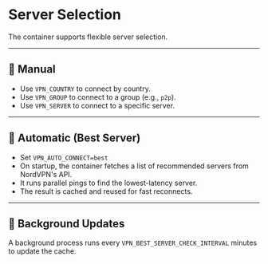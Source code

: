 # Server Selection

The container supports flexible server selection.

---
## 🔹 Manual
- Use `VPN_COUNTRY` to connect by country.
- Use `VPN_GROUP` to connect to a group (e.g., `p2p`).
- Use `VPN_SERVER` to connect to a specific server.

---
## 🔹 Automatic (Best Server)
- Set `VPN_AUTO_CONNECT=best`  
- On startup, the container fetches a list of recommended servers from NordVPN's API.  
- It runs parallel pings to find the lowest-latency server.  
- The result is cached and reused for fast reconnects.

---
## 🔹 Background Updates
A background process runs every `VPN_BEST_SERVER_CHECK_INTERVAL` minutes to update the cache.
